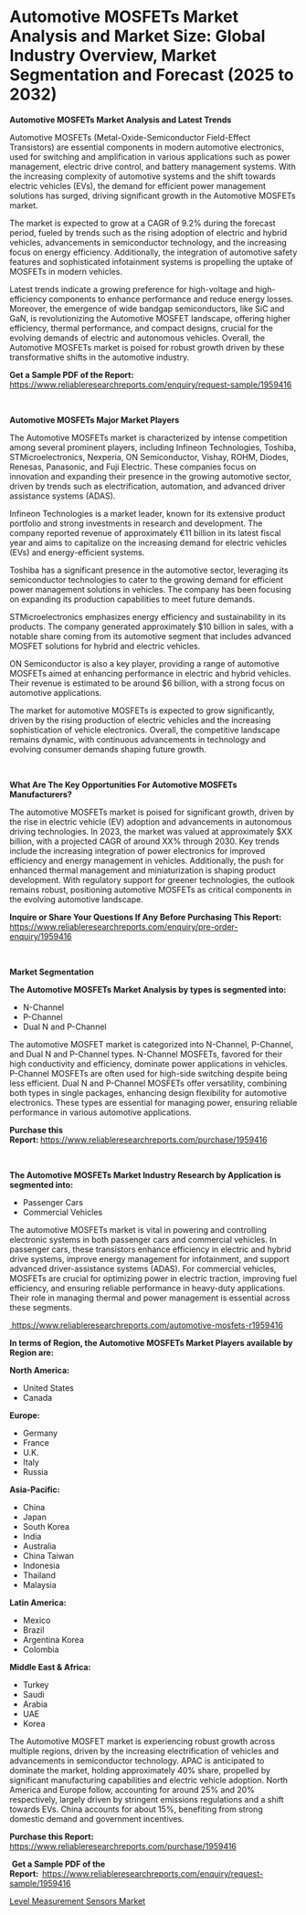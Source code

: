 <p><h1>Automotive MOSFETs Market Analysis and Market Size: Global Industry Overview, Market Segmentation and Forecast (2025 to 2032)</h1></p><p><strong>Automotive MOSFETs Market Analysis and Latest Trends</strong></p>
<p><p>Automotive MOSFETs (Metal-Oxide-Semiconductor Field-Effect Transistors) are essential components in modern automotive electronics, used for switching and amplification in various applications such as power management, electric drive control, and battery management systems. With the increasing complexity of automotive systems and the shift towards electric vehicles (EVs), the demand for efficient power management solutions has surged, driving significant growth in the Automotive MOSFETs market.</p><p>The market is expected to grow at a CAGR of 9.2% during the forecast period, fueled by trends such as the rising adoption of electric and hybrid vehicles, advancements in semiconductor technology, and the increasing focus on energy efficiency. Additionally, the integration of automotive safety features and sophisticated infotainment systems is propelling the uptake of MOSFETs in modern vehicles.</p><p>Latest trends indicate a growing preference for high-voltage and high-efficiency components to enhance performance and reduce energy losses. Moreover, the emergence of wide bandgap semiconductors, like SiC and GaN, is revolutionizing the Automotive MOSFET landscape, offering higher efficiency, thermal performance, and compact designs, crucial for the evolving demands of electric and autonomous vehicles. Overall, the Automotive MOSFETs market is poised for robust growth driven by these transformative shifts in the automotive industry.</p></p>
<p><strong>Get a Sample PDF of the Report:&nbsp;</strong> <a href="https://www.reliableresearchreports.com/enquiry/request-sample/1959416?utm_campaign=3054&utm_medium=2&utm_source=Github&utm_content=ia&utm_term=06042025&utm_id=automotive-mosfets">https://www.reliableresearchreports.com/enquiry/request-sample/1959416</a></p>
<p>&nbsp;</p>
<p><strong>Automotive MOSFETs Major Market Players</strong></p>
<p><p>The Automotive MOSFETs market is characterized by intense competition among several prominent players, including Infineon Technologies, Toshiba, STMicroelectronics, Nexperia, ON Semiconductor, Vishay, ROHM, Diodes, Renesas, Panasonic, and Fuji Electric. These companies focus on innovation and expanding their presence in the growing automotive sector, driven by trends such as electrification, automation, and advanced driver assistance systems (ADAS).</p><p>Infineon Technologies is a market leader, known for its extensive product portfolio and strong investments in research and development. The company reported revenue of approximately €11 billion in its latest fiscal year and aims to capitalize on the increasing demand for electric vehicles (EVs) and energy-efficient systems.</p><p>Toshiba has a significant presence in the automotive sector, leveraging its semiconductor technologies to cater to the growing demand for efficient power management solutions in vehicles. The company has been focusing on expanding its production capabilities to meet future demands.</p><p>STMicroelectronics emphasizes energy efficiency and sustainability in its products. The company generated approximately $10 billion in sales, with a notable share coming from its automotive segment that includes advanced MOSFET solutions for hybrid and electric vehicles.</p><p>ON Semiconductor is also a key player, providing a range of automotive MOSFETs aimed at enhancing performance in electric and hybrid vehicles. Their revenue is estimated to be around $6 billion, with a strong focus on automotive applications.</p><p>The market for automotive MOSFETs is expected to grow significantly, driven by the rising production of electric vehicles and the increasing sophistication of vehicle electronics. Overall, the competitive landscape remains dynamic, with continuous advancements in technology and evolving consumer demands shaping future growth.</p></p>
<p>&nbsp;</p>
<p><strong>What Are The Key Opportunities For Automotive MOSFETs Manufacturers?</strong></p>
<p><p>The automotive MOSFETs market is poised for significant growth, driven by the rise in electric vehicle (EV) adoption and advancements in autonomous driving technologies. In 2023, the market was valued at approximately $XX billion, with a projected CAGR of around XX% through 2030. Key trends include the increasing integration of power electronics for improved efficiency and energy management in vehicles. Additionally, the push for enhanced thermal management and miniaturization is shaping product development. With regulatory support for greener technologies, the outlook remains robust, positioning automotive MOSFETs as critical components in the evolving automotive landscape.</p></p>
<p><strong>Inquire or Share Your Questions If Any Before Purchasing This Report:</strong> <a href="https://www.reliableresearchreports.com/enquiry/pre-order-enquiry/1959416?utm_campaign=3054&utm_medium=2&utm_source=Github&utm_content=ia&utm_term=06042025&utm_id=automotive-mosfets">https://www.reliableresearchreports.com/enquiry/pre-order-enquiry/1959416</a></p>
<p>&nbsp;</p>
<p><strong>Market Segmentation</strong></p>
<p><strong>The Automotive MOSFETs Market Analysis by types is segmented into:</strong></p>
<p><ul><li>N-Channel</li><li>P-Channel</li><li>Dual N and P-Channel</li></ul></p>
<p><p>The automotive MOSFET market is categorized into N-Channel, P-Channel, and Dual N and P-Channel types. N-Channel MOSFETs, favored for their high conductivity and efficiency, dominate power applications in vehicles. P-Channel MOSFETs are often used for high-side switching despite being less efficient. Dual N and P-Channel MOSFETs offer versatility, combining both types in single packages, enhancing design flexibility for automotive electronics. These types are essential for managing power, ensuring reliable performance in various automotive applications.</p></p>
<p><strong>Purchase this Report:&nbsp;</strong><a href="https://www.reliableresearchreports.com/purchase/1959416?utm_campaign=3054&utm_medium=2&utm_source=Github&utm_content=ia&utm_term=06042025&utm_id=automotive-mosfets">https://www.reliableresearchreports.com/purchase/1959416</a></p>
<p>&nbsp;</p>
<p><strong>The Automotive MOSFETs Market Industry Research by Application is segmented into:</strong></p>
<p><ul><li>Passenger Cars</li><li>Commercial Vehicles</li></ul></p>
<p><p>The automotive MOSFETs market is vital in powering and controlling electronic systems in both passenger cars and commercial vehicles. In passenger cars, these transistors enhance efficiency in electric and hybrid drive systems, improve energy management for infotainment, and support advanced driver-assistance systems (ADAS). For commercial vehicles, MOSFETs are crucial for optimizing power in electric traction, improving fuel efficiency, and ensuring reliable performance in heavy-duty applications. Their role in managing thermal and power management is essential across these segments.</p></p>
<p><a href="https://www.reliableresearchreports.com/automotive-mosfets-r1959416?utm_campaign=3054&utm_medium=2&utm_source=Github&utm_content=ia&utm_term=06042025&utm_id=automotive-mosfets">&nbsp;https://www.reliableresearchreports.com/automotive-mosfets-r1959416</a></p>
<p><strong>In terms of Region, the Automotive MOSFETs Market Players available by Region are:</strong></p>
<p>
    <p> <strong> North America: </strong>
        <ul>
            <li>United States</li>
            <li>Canada</li>
        </ul>
        </p> 
    <p> <strong> Europe: </strong>
        <ul>
            <li>Germany</li>
            <li>France</li>
            <li>U.K.</li>
            <li>Italy</li>
            <li>Russia</li>
        </ul>
        </p> 
    <p> <strong> Asia-Pacific: </strong>
        <ul>
            <li>China</li>
            <li>Japan</li>
            <li>South Korea</li>
            <li>India</li>
            <li>Australia</li>
            <li>China Taiwan</li>
            <li>Indonesia</li>
            <li>Thailand</li>
            <li>Malaysia</li>
        </ul>
        </p> 
    <p> <strong> Latin America: </strong>
        <ul>
            <li>Mexico</li>
            <li>Brazil</li>
            <li>Argentina Korea</li>
            <li>Colombia</li>
        </ul>
        </p> 
    <p> <strong> Middle East & Africa: </strong>
        <ul>
            <li>Turkey</li>
            <li>Saudi</li>
            <li>Arabia</li>
            <li>UAE</li>
            <li>Korea</li>
        </ul>
    </p>
    </p>
<p><p>The Automotive MOSFET market is experiencing robust growth across multiple regions, driven by the increasing electrification of vehicles and advancements in semiconductor technology. APAC is anticipated to dominate the market, holding approximately 40% share, propelled by significant manufacturing capabilities and electric vehicle adoption. North America and Europe follow, accounting for around 25% and 20% respectively, largely driven by stringent emissions regulations and a shift towards EVs. China accounts for about 15%, benefiting from strong domestic demand and government incentives.</p></p>
<p><strong>Purchase this Report: </strong><a href="https://www.reliableresearchreports.com/purchase/1959416?utm_campaign=3054&utm_medium=2&utm_source=Github&utm_content=ia&utm_term=06042025&utm_id=automotive-mosfets">https://www.reliableresearchreports.com/purchase/1959416</a></p>
<p>&nbsp;<strong>Get a Sample PDF of the Report:&nbsp;&nbsp;</strong><a href="https://www.reliableresearchreports.com/enquiry/request-sample/1959416?utm_campaign=3054&utm_medium=2&utm_source=Github&utm_content=ia&utm_term=06042025&utm_id=automotive-mosfets">https://www.reliableresearchreports.com/enquiry/request-sample/1959416</a></p>
<p><strong></strong></p>
<p><p><a href="https://github.com/akrachveslov/Market-Research-Report-List-1/blob/main/level-measurement-sensors-market.md?utm_campaign=3054&utm_medium=2&utm_source=Github&utm_content=ia&utm_term=06042025&utm_id=automotive-mosfets">Level Measurement Sensors Market</a></p></p>